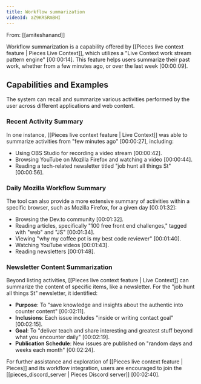 ```yaml
---
title: Workflow summarization
videoId: aZ9KR5RmBHI
---
```


From: [[amiteshanand]] <br/> 

Workflow summarization is a capability offered by [[Pieces live context feature | Pieces Live Context]], which utilizes a "Live Context work stream pattern engine" <a class="yt-timestamp" data-t="00:00:14">[00:00:14]</a>. This feature helps users summarize their past work, whether from a few minutes ago, or over the last week <a class="yt-timestamp" data-t="00:00:09">[00:00:09]</a>.

## Capabilities and Examples

The system can recall and summarize various activities performed by the user across different applications and web content.

### Recent Activity Summary
In one instance, [[Pieces live context feature | Live Context]] was able to summarize activities from "few minutes ago" <a class="yt-timestamp" data-t="00:00:27">[00:00:27]</a>, including:
*   Using OBS Studio for recording a video stream <a class="yt-timestamp" data-t="00:00:42">[00:00:42]</a>.
*   Browsing YouTube on Mozilla Firefox and watching a video <a class="yt-timestamp" data-t="00:00:44">[00:00:44]</a>.
*   Reading a tech-related newsletter titled "job hunt all things St" <a class="yt-timestamp" data-t="00:00:56">[00:00:56]</a>.

### Daily Mozilla Workflow Summary
The tool can also provide a more extensive summary of activities within a specific browser, such as Mozilla Firefox, for a given day <a class="yt-timestamp" data-t="00:01:32">[00:01:32]</a>:
*   Browsing the Dev.to community <a class="yt-timestamp" data-t="00:01:32">[00:01:32]</a>.
*   Reading articles, specifically "100 free front end challenges," tagged with "web" and "JS" <a class="yt-timestamp" data-t="00:01:34">[00:01:34]</a>.
*   Viewing "why my coffee pot is my best code reviewer" <a class="yt-timestamp" data-t="00:01:40">[00:01:40]</a>.
*   Watching YouTube videos <a class="yt-timestamp" data-t="00:01:43">[00:01:43]</a>.
*   Reading newsletters <a class="yt-timestamp" data-t="00:01:48">[00:01:48]</a>.

### Newsletter Content Summarization
Beyond listing activities, [[Pieces live context feature | Live Context]] can summarize the content of specific items, like a newsletter. For the "job hunt all things St" newsletter, it identified:
*   **Purpose**: To "save knowledge and insights about the authentic into counter content" <a class="yt-timestamp" data-t="00:02:11">[00:02:11]</a>.
*   **Inclusions**: Each issue includes "inside or writing contact goal" <a class="yt-timestamp" data-t="00:02:15">[00:02:15]</a>.
*   **Goal**: To "deliver teach and share interesting and greatest stuff beyond what you encounter daily" <a class="yt-timestamp" data-t="00:02:19">[00:02:19]</a>.
*   **Publication Schedule**: New issues are published on "random days and weeks each month" <a class="yt-timestamp" data-t="00:02:24">[00:02:24]</a>.

For further assistance and exploration of [[Pieces live context feature | Pieces]] and its workflow integration, users are encouraged to join the [[pieces_discord_server | Pieces Discord server]] <a class="yt-timestamp" data-t="00:02:40">[00:02:40]</a>.